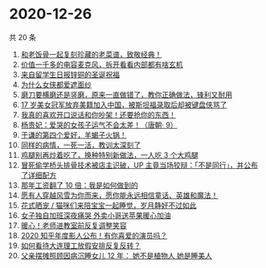 # 2020-12-26

共 20 条

<!-- BEGIN ZHIHUVIDEO -->
<!-- 最后更新时间 Sat Dec 26 2020 09:54:29 GMT+0800 (CST) -->
1. [和老饭骨一起复刻珍藏的老菜谱，致敬经典！](https://www.zhihu.com/zvideo/1325861679528124416)
1. [价值一千多的电容麦克风，拆开看看内部都有啥玄机](https://www.zhihu.com/zvideo/1325897975550402560)
1. [来自留学生日报锌铜的圣诞祝福](https://www.zhihu.com/zvideo/1325935031085219840)
1. [为什么女侠都爱遮面纱](https://www.zhihu.com/zvideo/1325854512875831296)
1. [磨刀要横磨还是竖磨，原来一直做错了，教你正确做法，锋利又耐用](https://www.zhihu.com/zvideo/1325812724866502656)
1. [17 岁美女冠军放弃美籍加入中国，被斯坦福录取后却被键盘侠骂了](https://www.zhihu.com/zvideo/1325925544051810304)
1. [我真的喜欢开口说话和你吵架！还要抢你的东西！](https://www.zhihu.com/zvideo/1325804408769241088)
1. [杨贵妃：爱哭的女孩子运气不会太差！（唐朝· 9）](https://www.zhihu.com/zvideo/1325874804541202432)
1. [于谦的第四个爱好，羊蝎子火锅！](https://www.zhihu.com/zvideo/1325919475225350144)
1. [同样的病情，一死一活，教训太深刻了](https://www.zhihu.com/zvideo/1325729977510821888)
1. [鸡腿别再炒着吃了，换种特别新做法，一人吃 3 个大鸡腿](https://www.zhihu.com/zvideo/1325071257621602304)
1. [冒死偷学桥头排骨技术被店主识破，UP 主竟当场狡辩：「不是同行」，并公布了详细配方](https://www.zhihu.com/zvideo/1325505780230606848)
1. [那年工资翻了 10 倍：我是如何做到的](https://www.zhihu.com/zvideo/1325890353812430848)
1. [愿有人穿越风雪为你而来，愿你能永远相信童话、英雄和魔法！](https://www.zhihu.com/zvideo/1325833013700509696)
1. [花式晒宠 / 猫咪们来陪宝宝一起睡觉，岁月静好不过如此](https://www.zhihu.com/zvideo/1325911296848576512)
1. [女子独自加班深夜痛哭 外卖小哥送苹果暖心加油](https://www.zhihu.com/zvideo/1325127872060006400)
1. [暖心！老师进教室前反复调整笑容](https://www.zhihu.com/zvideo/1325863228883554304)
1. [2020 知乎年度影人公布！有你喜爱的演员吗？](https://www.zhihu.com/zvideo/1325611536149839872)
1. [如何看待大连理工放假安排反复反转？](https://www.zhihu.com/zvideo/1325543624940691456)
1. [父亲摆摊照顾因病沉睡女儿 12 年： 她不是植物人 她是睡美人](https://www.zhihu.com/zvideo/1325505001738452992)
<!-- END ZHIHUVIDEO -->
